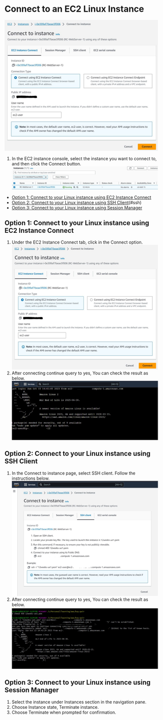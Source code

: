 # Connect to an EC2 Linux Instance
![There are multiple ways you can connect to an EC2 linux instance](https://github.com/rajdwipchaki/12WeeksAWSJourney/blob/main/wk1/ec2/images/ec2-connect-to-instance.jpg)

1. In the EC2 instance console, select the instance you want to connect to, and then click the Connect button.
![alt text](https://github.com/rajdwipchaki/12WeeksAWSJourney/blob/main/wk1/ec2/images/ec2-connect.jpg)


- [Option 1: Connect to your Linux instance using EC2 Instance Connect](#inscon)
- [Option 2: Connect to your Linux instance using SSH Client](#connectec2)(#ssh)
- [Option 3: Connect to your Linux instance using Session Manager](#ssm)

## <a name="inscon">Option 1: Connect to your Linux instance using EC2 Instance Connect</a>
1. Under the EC2 Instance Connect tab, click in the Connect option.
![alt text](https://github.com/rajdwipchaki/12WeeksAWSJourney/blob/main/wk1/ec2/images/ec2-connect-to-instance.jpg)
2. After connecting continue query to yes, You can check the result as below.
![alt text](https://github.com/rajdwipchaki/12WeeksAWSJourney/blob/main/wk1/ec2/images/ec2-instance-connect.jpg)

## <a name="ssh">Option 2: Connect to your Linux instance using SSH Client</a>
1. In the Connect to instance page, select SSH client. Follow the instructions below.
![alt text](https://github.com/rajdwipchaki/12WeeksAWSJourney/blob/main/wk1/ec2/images/ec2-ssh-client.jpg)
2. After connecting continue query to yes, You can check the result as below.
![alt text](https://github.com/rajdwipchaki/12WeeksAWSJourney/blob/main/wk1/ec2/images/ec2-ssh-connect.jpg)

## <a name="ssh">Option 3: Connect to your Linux instance using Session Manager</a>
1. Select the instance under Instances section in the navigation pane.
2. Choose Instance state, Terminate instance.
3. Choose Terminate when prompted for confirmation.
